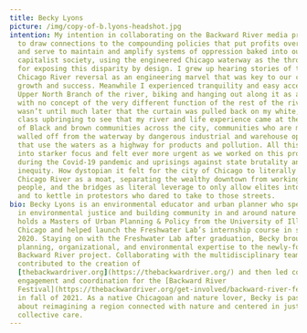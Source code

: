 ```yaml
---
title: Becky Lyons
picture: /img/copy-of-b.lyons-headshot.jpg
intention: My intention in collaborating on the Backward River media project is
  to draw connections to the compounding policies that put profits over people
  and serve to maintain and amplify systems of oppression baked into our
  capitalist society, using the engineered Chicago waterway as the throughline
  for exposing this disparity by design. I grew up hearing stories of the
  Chicago River reversal as an engineering marvel that was key to our city’s
  growth and success. Meanwhile I experienced tranquility and easy access to the
  Upper North Branch of the river, biking and hanging out along it as a kid,
  with no concept of the very different function of the rest of the river. It
  wasn’t until much later that the curtain was pulled back on my white, middle
  class upbringing to see that my river and life experience came at the expense
  of Black and brown communities across the city, communities who are mostly
  walled off from the waterway by dangerous industrial and warehouse operations
  that use the waters as a highway for products and pollution. All this has come
  into starker focus and felt ever more urgent as we worked on this project
  during the Covid-19 pandemic and uprisings against state brutality and racial
  inequity. How dystopian it felt for the city of Chicago to literally use the
  Chicago River as a moat, separating the wealthy downtown from working class
  people, and the bridges as literal leverage to only allow elites into the loop
  and to kettle in protestors who dared to take to those streets.
bio: Becky Lyons is an environmental educator and urban planner who specializes
  in environmental justice and building community in and around nature. She
  holds a Masters of Urban Planning & Policy from the University of Illinois
  Chicago and helped launch the Freshwater Lab’s internship course in spring of
  2020. Staying on with the Freshwater Lab after graduation, Becky brought her
  planning, organizational, and environmental expertise to the newly-formed
  Backward River project. Collaborating with the multidisciplinary team, Becky
  contributed to the creation of
  [thebackwardriver.org](https://thebackwardriver.org/) and then led community
  engagement and coordination for the [Backward River
  Festival](https://thebackwardriver.org/get-involved/backward-river-festival/)
  in fall of 2021. As a native Chicagoan and nature lover, Becky is passionate
  about reimagining a region connected with nature and centered in justice and
  collective care.
---
```

